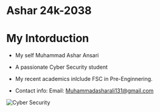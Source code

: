 # Ashar 24k-2038
# My Intorduction
- My self Muhammad Ashar Ansari

- A passionate Cyber Security student

- My recent academics inlclude FSC in Pre-Enginnering.

- Contact info: Email: Muhammadasharali131@gmail.com




![Cyber Security](https://github.com/user-attachments/assets/57432a42-28a2-4eba-a1f3-f7055c4d4bde)
